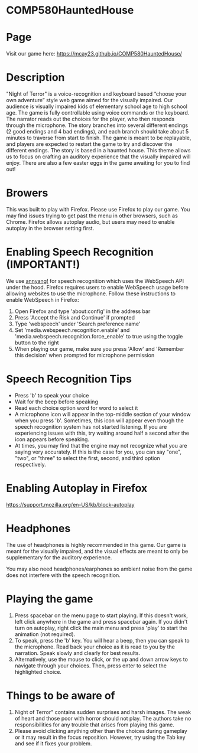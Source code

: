 # COMP580HauntedHouse

# Page
Visit our game here: https://mcay23.github.io/COMP580HauntedHouse/

# Description
"Night of Terror" is a voice-recognition and keyboard based “choose your own adventure” style web game aimed for the visually impaired. Our audience is visually impaired kids of elementary school age to high school age. The game is fully controllable using voice commands or the keyboard. The narrator reads out the choices for the player, who then responds through the microphone. The story branches into several different endings (2 good endings and 4 bad endings), and each branch should take about 5 minutes to traverse from start to finish. The game is meant to be replayable, and players are expected to restart the game to try and discover the different endings. The story is based in a haunted house. This theme allows us to focus on crafting an auditory experience that the visually impaired will enjoy. There are also a few easter eggs in the game awaiting for you to find out!

# Browers
This was built to play with Firefox. Please use Firefox to play our game. You may find issues trying to get past the menu in other browsers, such as Chrome. Firefox allows autoplay audio, but users may need to enable autoplay in the browser setting first.

# Enabling Speech Recognition (IMPORTANT!)
We use [annyang!](https://github.com/TalAter/annyang) for speech recognition which uses the WebSpeech API under the hood. 
Firefox requires users to enable WebSpeech usage before allowing websites to use the microphone.
Follow these instructions to enable WebSpeech in Firefox:
1. Open Firefox and type 'about:config' in the address bar
2. Press 'Accept the Risk and Continue' if prompted
3. Type 'webspeech' under 'Search preference name'
4. Set 'media.webspeech.recognition.enable' and 'media.webspeech.recognition.force_enable' to true using the toggle button to the right
5. When playing our game, make sure you press 'Allow' and 'Remember this decision' when prompted for microphone permission

# Speech Recognition Tips
- Press 'b' to speak your choice
- Wait for the beep before speaking
- Read each choice option word for word to select it
- A microphone icon will appear in the top-middle section of your window when you press 'b'. Sometimes, this icon will appear even though the speech recognition system has not started listening. If you are experiencing issues with this, try waiting around half a second after the icon appears before speaking.
- At times, you may find that the engine may not recognize what you are saying very accurately. If this is the case for you, you can say "one", "two", or "three" to select the first, second, and third option respectively.

# Enabling Autoplay in Firefox
https://support.mozilla.org/en-US/kb/block-autoplay

# Headphones
The use of headphones is highly recommended in this game. Our game is meant for the visually impaired, and the visual effects are meant to only be supplementary for the auditory experience. 

You may also need headphones/earphones so ambient noise from the game does not interfere with the speech recognition.

# Playing the game
1. Press spacebar on the menu page to start playing. If this doesn't work, left click anywhere in the game and press spacebar again. If you didn't turn on autoplay, right click the main menu and press 'play' to start the animation (not required).
2. To speak, press the 'b' key. You will hear a beep, then you can speak to the microphone. Read back your choice as it is read to you by the narration. Speak slowly and clearly for best results. 
3. Alternatively, use the mouse to click, or the up and down arrow keys to navigate through your choices. Then, press enter to select the highlighted choice.

# Things to be aware of
1. Night of Terror" contains sudden surprises and harsh images. The weak of heart and those poor with horror should not play. The authors take no responsibilities for any trouble that arises from playing this game.
2. Please avoid clicking anything other than the choices during gameplay or it may result in the focus reposition. However, try using the Tab key and see if it fixes your problem.
